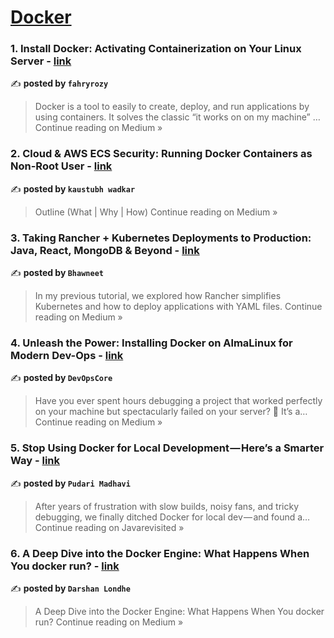 
<h1><a href=https://medium.com/tag/docker/recommended target="_blank" rel="noopener noreferrer">Docker</a></h1>
<h3>1. Install Docker: Activating Containerization on Your Linux Server - <a href="https://fahryrozy.medium.com/install-docker-activating-containerization-on-your-linux-server-8f3d8f3c4cfa?source=rss------docker-5" target="_blank" rel="noopener noreferrer">link</a></h3>

✍️ **posted by `fahryrozy`**

<blockquote>Docker is a tool to easily to create, deploy, and run applications by using containers. It solves the classic “it works on on my machine” …
Continue reading on Medium »</blockquote>

<h3>2. Cloud & AWS ECS Security: Running Docker Containers as Non-Root User - <a href="https://medium.com/@kaustubhwadkar5417/cloud-aws-ecs-security-running-docker-containers-as-non-root-user-5b4d92f48f10?source=rss------docker-5" target="_blank" rel="noopener noreferrer">link</a></h3>

✍️ **posted by `kaustubh wadkar`**

<blockquote>Outline (What | Why | How)
Continue reading on Medium »</blockquote>

<h3>3.  Taking Rancher + Kubernetes Deployments to Production: Java, React, MongoDB & Beyond - <a href="https://medium.com/@bhawneet1034/taking-rancher-kubernetes-deployments-to-production-java-react-mongodb-beyond-044886b71098?source=rss------docker-5" target="_blank" rel="noopener noreferrer">link</a></h3>

✍️ **posted by `Bhawneet`**

<blockquote>In my previous tutorial, we explored how Rancher simplifies Kubernetes and how to deploy applications with YAML files.
Continue reading on Medium »</blockquote>

<h3>4. Unleash the Power: Installing Docker on AlmaLinux for Modern Dev-Ops - <a href="https://medium.com/@devopscore/unleash-the-power-installing-docker-on-almalinux-for-modern-dev-ops-64b062e7c0b2?source=rss------docker-5" target="_blank" rel="noopener noreferrer">link</a></h3>

✍️ **posted by `DevOpsCore`**

<blockquote>Have you ever spent hours debugging a project that worked perfectly on your machine but spectacularly failed on your server? 🤯 It’s a…
Continue reading on Medium »</blockquote>

<h3>5. Stop Using Docker for Local Development — Here’s a Smarter Way - <a href="https://medium.com/javarevisited/stop-using-docker-for-local-development-heres-a-smarter-way-3f3d09b516b8?source=rss------docker-5" target="_blank" rel="noopener noreferrer">link</a></h3>

✍️ **posted by `Pudari Madhavi`**

<blockquote>After years of frustration with slow builds, noisy fans, and tricky debugging, we finally ditched Docker for local dev — and found a…
Continue reading on Javarevisited »</blockquote>

<h3>6. A Deep Dive into the Docker Engine: What Happens When You docker run? - <a href="https://medium.com/@darshanlondhe9/a-deep-dive-into-the-docker-engine-what-happens-when-you-docker-run-61082539b95a?source=rss------docker-5" target="_blank" rel="noopener noreferrer">link</a></h3>

✍️ **posted by `Darshan Londhe`**

<blockquote>A Deep Dive into the Docker Engine: What Happens When You docker run?
Continue reading on Medium »</blockquote>

